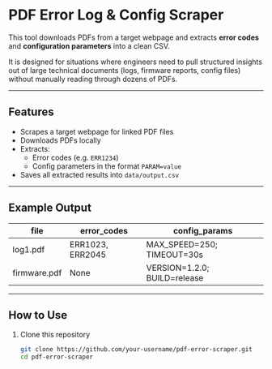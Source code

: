 # PDF Error Log & Config Scraper

This tool downloads PDFs from a target webpage and extracts **error codes** and **configuration parameters** into a clean CSV.  

It is designed for situations where engineers need to pull structured insights out of large technical documents (logs, firmware reports, config files) without manually reading through dozens of PDFs.

---

## Features
- Scrapes a target webpage for linked PDF files
- Downloads PDFs locally
- Extracts:
  - Error codes (e.g. `ERR1234`)
  - Config parameters in the format `PARAM=value`
- Saves all extracted results into `data/output.csv`

---

## Example Output
| file          | error_codes       | config_params                    |
|---------------|------------------|----------------------------------|
| log1.pdf      | ERR1023, ERR2045 | MAX_SPEED=250; TIMEOUT=30s       |
| firmware.pdf  | None             | VERSION=1.2.0; BUILD=release     |

---

## How to Use
1. Clone this repository  
   ```bash
   git clone https://github.com/your-username/pdf-error-scraper.git
   cd pdf-error-scraper
